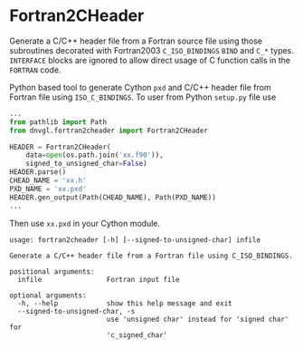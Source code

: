 Fortran2CHeader
===============

Generate a C/C++ header file from a Fortran source file using those
subroutines decorated with Fortran2003 `C_ISO_BINDINGS` `BIND` and
`C_*` types.  `INTERFACE` blocks are ignored to allow direct usage of
C function calls in the `FORTRAN` code.

Python based tool to generate Cython `pxd` and C/C++ header file from
Fortran file using `ISO_C_BINDINGS`. To user from Python `setup.py`
file use

```python
...
from pathlib import Path
from dnvgl.fortran2cheader import Fortran2CHeader

HEADER = Fortran2CHeader(
    data=open(os.path.join('xx.f90')),
    signed_to_unsigned_char=False)
HEADER.parse()
CHEAD_NAME = 'xx.h'
PXD_NAME = 'xx.pxd'
HEADER.gen_output(Path(CHEAD_NAME), Path(PXD_NAME))
...
```

Then use `xx.pxd` in your Cython module.


```
usage: fortran2cheader [-h] [--signed-to-unsigned-char] infile

Generate a C/C++ header file from a Fortran file using C_ISO_BINDINGS.

positional arguments:
  infile                Fortran input file

optional arguments:
  -h, --help            show this help message and exit
  --signed-to-unsigned-char, -s
                        use 'unsigned char' instead for 'signed char' for
                        'c_signed_char'
```
